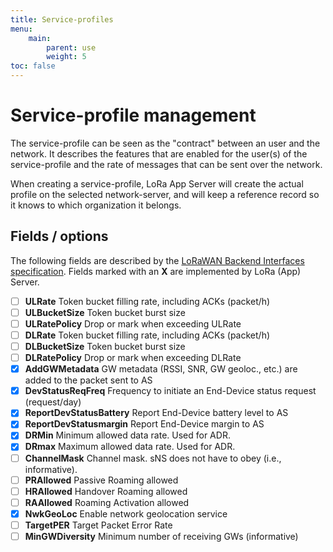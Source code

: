 ```yaml
---
title: Service-profiles
menu:
    main:
        parent: use
        weight: 5
toc: false
---
```


# Service-profile management

The service-profile can be seen as the "contract" between an user and the
network. It describes the features that are enabled for the user(s) of the
service-profile and the rate of messages that can be sent over the network.

When creating a service-profile, LoRa App Server will create the actual
profile on the selected network-server, and will keep a reference record
so it knows to which organization it belongs.

## Fields / options

The following fields are described by the
[LoRaWAN Backend Interfaces specification](https://www.lora-alliance.org/lorawan-for-developers).
Fields marked with an **X** are implemented by LoRa (App) Server.

- [ ] **ULRate** Token bucket filling rate, including ACKs (packet/h)
- [ ] **ULBucketSize** Token bucket burst size
- [ ] **ULRatePolicy** Drop or mark when exceeding ULRate
- [ ] **DLRate** Token bucket filling rate, including ACKs (packet/h)
- [ ] **DLBucketSize** Token bucket burst size
- [ ] **DLRatePolicy** Drop or mark when exceeding DLRate
- [X] **AddGWMetadata** GW metadata (RSSI, SNR, GW geoloc., etc.) are added to the packet sent to AS
- [X] **DevStatusReqFreq** Frequency to initiate an End-Device status request (request/day)
- [X] **ReportDevStatusBattery** Report End-Device battery level to AS
- [X] **ReportDevStatusmargin** Report End-Device margin to AS
- [X] **DRMin** Minimum allowed data rate. Used for ADR.
- [X] **DRmax** Maximum allowed data rate. Used for ADR.
- [ ] **ChannelMask** Channel mask. sNS does not have to obey (i.e., informative).
- [ ] **PRAllowed** Passive Roaming allowed
- [ ] **HRAllowed** Handover Roaming allowed
- [ ] **RAAllowed** Roaming Activation allowed
- [X] **NwkGeoLoc** Enable network geolocation service
- [ ] **TargetPER** Target Packet Error Rate
- [ ] **MinGWDiversity** Minimum number of receiving GWs (informative)
